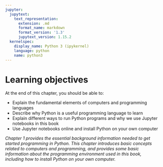 ```yaml
---
jupyter:
  jupytext:
    text_representation:
      extension: .md
      format_name: markdown
      format_version: '1.3'
      jupytext_version: 1.15.2
  kernelspec:
    display_name: Python 3 (ipykernel)
    language: python
    name: python3
---
```


<!-- #region editable=true slideshow={"slide_type": ""} tags=["learning_objectives"] -->
# Learning objectives

At the end of this chapter, you should be able to:

- Explain the fundamental elements of computers and programming languages
- Describe why Python is a useful programming language to learn
- Explain different ways to run Python programs and why we use Jupyter notebooks in this book
- Use Jupyter notebooks online and install Python on your own computer
<!-- #endregion -->

<!-- #region editable=true slideshow={"slide_type": ""} -->
*Chapter 1 provides the essential background information needed to get started programming in Python.
This chapter introduces basic concepts related to computers and programming, and provides some basic information about the programming environment used in this book, including how to install Python on your own computer.*
<!-- #endregion -->
